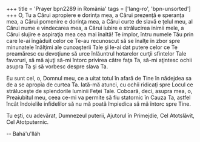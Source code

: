 +++
title = 'Prayer bpn2289 in România'
tags = ['lang-ro', 'bpn-unsorted']
+++
O, Tu a Cărui apropiere e dorinţa mea, a Cărui prezenţă e speranţa mea, a Cărui pomenire e dorinţa mea, a Cărui curte de slavă e ţelul meu, al Cărui nume e vindecarea mea, a Cărui iubire e strălucirea inimii mele, a Cărui slujire e aspiraţia mea cea mai înaltă! Te implor, întru numele Tău prin care le-ai îngăduit celor ce Te-au recunoscut să se înalţe în zbor spre minunatele înălţimi ale cunoaşterii Tale şi le-ai dat putere celor ce Te preamăresc cu devoţiune să urce înlăuntrul hotarelor curţii sfintelor Tale favoruri, să mă ajuţi să-mi întorc privirea către faţa Ta, să-mi aţintesc ochii asupra Ta şi să vorbesc despre slava Ta.

Eu sunt cel, o, Domnul meu, ce a uitat totul în afară de Tine în nădejdea sa de a se apropia de curtea Ta. Iată-mă atunci, cu ochii ridicaţi spre Locul ce străluceşte de splendorile luminii Feţei Tale. Coboară, deci, asupra mea, o, Preaiubitul meu, ceea ce-mi va permite să fiu statornic în Cauza Ta, astfel încât îndoielile infidelilor să nu mă poată împiedica să mă întorc spre Tine.

Tu eşti, cu adevărat, Dumnezeul puterii, Ajutorul în Primejdie, Cel Atotslăvit, Cel Atotputernic.

-- Bahá'u'lláh
